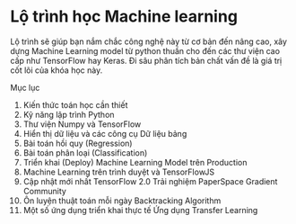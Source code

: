 # Lộ trình học Machine learning
Lộ trình sẽ giúp bạn nắm chắc công nghệ này từ cơ bản đến nâng cao, xây dựng Machine Learning model từ python thuần cho đến các thư viện cao cấp như TensorFlow hay Keras. Đi sâu phân tích bản chất vấn đề là giá trị cốt lõi của khóa học này.

Mục lục

1. Kiến thức toán học cần thiết
2. Kỹ năng lập trình Python
3. Thư viện Numpy và TensorFlow 
4. Hiển thị dữ liệu và các công cụ
  Dữ liệu bảng
5. Bài toán hồi quy (Regression)
6. Bài toán phân loại (Classification)
7. Triển khai (Deploy) Machine Learning Model trên Production
8. Machine Learning trên trình duyệt và TensorFlowJS
9. Cập nhật mới nhất
  TensorFlow 2.0
  Trải nghiệm PaperSpace Gradient Community
10. Ôn luyện thuật toán mỗi ngày
  Backtracking Algorithm
11. Một số ứng dụng triển khai thực tế 
  Ứng dụng Transfer Learning
